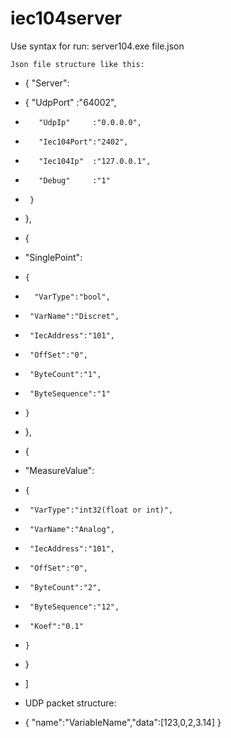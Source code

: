 ﻿# iec104server

Use syntax for run: server104.exe file.json
```
Json file structure like this:
```
-  { "Server":
-    {   "UdpPort"   :"64002",
-        "UdpIp"     :"0.0.0.0",
-        "Iec104Port":"2402",
-        "Iec104Ip"  :"127.0.0.1",
-        "Debug"     :"1"
-      }
-  },
-  {
-   "SinglePoint":
-     {
-       "VarType":"bool",
-      "VarName":"Discret",
-      "IecAddress":"101",
-      "OffSet":"0",
-      "ByteCount":"1",
-      "ByteSequence":"1" 
-     }
-  },
-  {
-   "MeasureValue":
-     { 
-      "VarType":"int32(float or int)",
-      "VarName":"Analog",
-      "IecAddress":"101",
-      "OffSet":"0",
-      "ByteCount":"2",
-      "ByteSequence":"12", 
-      "Koef":"0.1"
-     }
-  }
- ]

- UDP packet structure:
- { "name":"VariableName","data":[123,0,2,3.14] }

